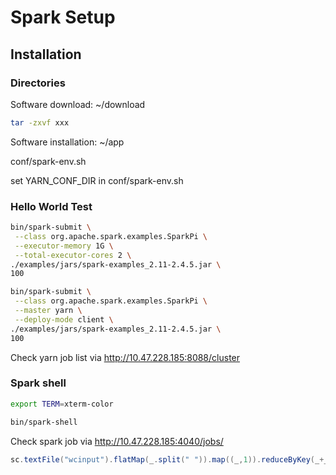 # Spark Setup

## Installation

### Directories

Software download: ~/download

```bash
tar -zxvf xxx
```

Software installation: ~/app

conf/spark-env.sh

set YARN_CONF_DIR in conf/spark-env.sh


### Hello World Test 
```bash
bin/spark-submit \
 --class org.apache.spark.examples.SparkPi \
 --executor-memory 1G \
 --total-executor-cores 2 \
./examples/jars/spark-examples_2.11-2.4.5.jar \
100

bin/spark-submit \
 --class org.apache.spark.examples.SparkPi \
 --master yarn \
 --deploy-mode client \
./examples/jars/spark-examples_2.11-2.4.5.jar \
100
```
Check yarn job list via <http://10.47.228.185:8088/cluster>

### Spark shell

```bash
export TERM=xterm-color

bin/spark-shell
```
Check spark job via <http://10.47.228.185:4040/jobs/>

```scala
sc.textFile("wcinput").flatMap(_.split(" ")).map((_,1)).reduceByKey(_+_).collect
```




